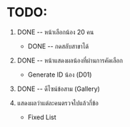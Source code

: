 # TODO:

1.  DONE -- หน้าเลือกน้อง 20 คน

    * DONE -- กดสลับสาขาได้

2.  DONE -- หน้าแสดงผลน้องที่ผ่านการคัดเลือก

    * Generate ID น้อง (D01)

3.  DONE -- ดีไซน์ข้อสาม (Gallery)

4.  แสดงผลว่าแต่ละคนตรวจไปแล้วกี่ข้อ

    * Fixed List

